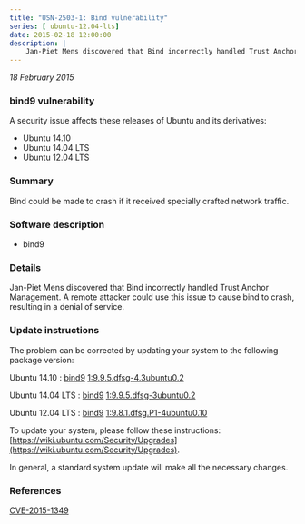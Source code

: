 ```yaml
---
title: "USN-2503-1: Bind vulnerability"
series: [ ubuntu-12.04-lts]
date: 2015-02-18 12:00:00
description: |
    Jan-Piet Mens discovered that Bind incorrectly handled Trust Anchor Management. A remote attacker could use this issue to cause bind to crash, resulting in a denial of service. 
--- 
```

 
 

*18 February 2015*

### bind9 vulnerability

A security issue affects these releases of Ubuntu and its derivatives:

* Ubuntu 14.10
* Ubuntu 14.04 LTS
* Ubuntu 12.04 LTS

### Summary

Bind could be made to crash if it received specially crafted network traffic.

### Software description

* bind9 

### Details

Jan-Piet Mens discovered that Bind incorrectly handled Trust Anchor Management. A remote attacker could use this issue to cause bind to crash, resulting in a denial of service. 

### Update instructions

The problem can be corrected by updating your system to the following package version:

Ubuntu 14.10
 : [bind9](https://launchpad.net/ubuntu/+source/bind9) <span> [1:9.9.5.dfsg-4.3ubuntu0.2](https://launchpad.net/ubuntu/+source/bind9/1:9.9.5.dfsg-4.3ubuntu0.2) </span> 

Ubuntu 14.04 LTS
 : [bind9](https://launchpad.net/ubuntu/+source/bind9) <span> [1:9.9.5.dfsg-3ubuntu0.2](https://launchpad.net/ubuntu/+source/bind9/1:9.9.5.dfsg-3ubuntu0.2) </span> 

Ubuntu 12.04 LTS
 : [bind9](https://launchpad.net/ubuntu/+source/bind9) <span> [1:9.8.1.dfsg.P1-4ubuntu0.10](https://launchpad.net/ubuntu/+source/bind9/1:9.8.1.dfsg.P1-4ubuntu0.10) </span> 

To update your system, please follow these instructions: [https://wiki.ubuntu.com/Security/Upgrades](https://wiki.ubuntu.com/Security/Upgrades).

In general, a standard system update will make all the necessary changes. 

### References

 
 [CVE-2015-1349](http://people.ubuntu.com/~ubuntu-security/cve/CVE-2015-1349)
 

